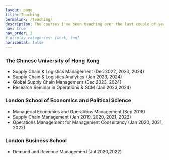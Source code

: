 ```yaml
---
layout: page
title: Teaching
permalink: /teaching/
description: The courses I've been teaching over the last couple of years.
nav: true
nav_order: 3
# display_categories: [work, fun]
horizontal: false
---
```


### The Chinese University of Hong Kong
* Supply Chain & Logistics Management (Dec 2022, 2023, 2024)
* Supply Chain & Logistics Analytics (Jan 2023, 2024)
* Global Supply Chain Management (Dec 2023, 2024)
* Research Seminar in Operations & SCM (Jan 2023,2024)

### London School of Economics and Political Science
* Managerial Economics and Operations Management (Sep 2018)
* Supply Chain Management (Jan 2019, 2020, 2021, 2022)
* Operations Management for Management Consultancy (Jan 2020, 2021, 2022)

### London Business School
* Demand and Revenue Management (Jul 2020,2022)